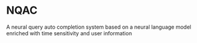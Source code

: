 # NQAC
A neural query auto completion system based on a neural language model enriched with time sensitivity and user information
